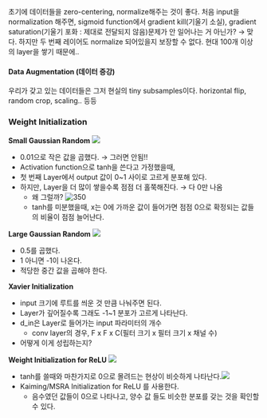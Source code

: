 초기에 데이터들을 zero-centering, normalize해주는 것이 좋다.
처음 input을 normalization 해주면, sigmoid function에서 gradient kill(기울기 소실), gradient saturation(기울기 포화 : 제대로 전달되지 않음)문제가 안 일어나는 거 아닌가?
→ 맞다. 하지만 두 번째 레이어도 normalize 되어있을지 보장할 수 없다. 현대 100개 이상의 layer을 쌓기 때문에.. 

#### Data Augmentation (데이터 증강)
우리가 갖고 있는 데이터들은 그저 현실의 tiny subsamples이다.
horizontal flip, random crop, scaling.. 등등

### Weight Initialization
**Small Gaussian Random**
![](https://i.imgur.com/3oayvZe.png)

- 0.01으로 작은 값을 곱했다. → 그러면 안됨!!
- Activation function으로 tanh을 쓴다고 가정했을때,
- 첫 번째 Layer에서 output 값이 0~1 사이로 고르게 분포해 있다.
- 하지만, Layer을 더 많이 쌓을수록 점점 더 홀쭉해진다. → 다 0만 나옴
    - 왜 그럴까?
    ![350](https://i.imgur.com/OUomlG7.png)
	- tanh를 미분했을때, x는 0에 가까운 값이 들어가면 점점 0으로 확정되는 값들의 비율이 점점 늘어난다.

**Large Gaussian Random**
![](https://i.imgur.com/pwDXpAd.png)
- 0.5를 곱했다.
- 1 아니면 -1이 나온다.
- 적당한 중간 값을 곱해야 한다.

**Xavier Initialization**
- input 크기에 루트를 씌운 것 만큼 나눠주면 된다.
- Layer가 깊어질수록 그래도 -1~1 분포가 고르게 나타난다.
- d_in은 Layer로 들어가는 input 파라미터의 개수
    - conv layer의 경우, F x F x C(필터 크기 x 필터 크기 x 채널 수)
- 어떻게 이게 성립하는지?

**Weight Initialization for ReLU**
![](https://i.imgur.com/N6UbQim.png)
- tanh를 쓸때와 마찬가지로 0으로 몰려드는 현상이 비슷하게 나타난다.![](https://i.imgur.com/st4dtVh.png)
- Kaiming/MSRA Initialization for ReLU 를 사용한다.
    - 음수였던 값들이 0으로 나타나고, 양수 값 들도 비슷한 분포를 갖는 것을 확인할 수 있다.